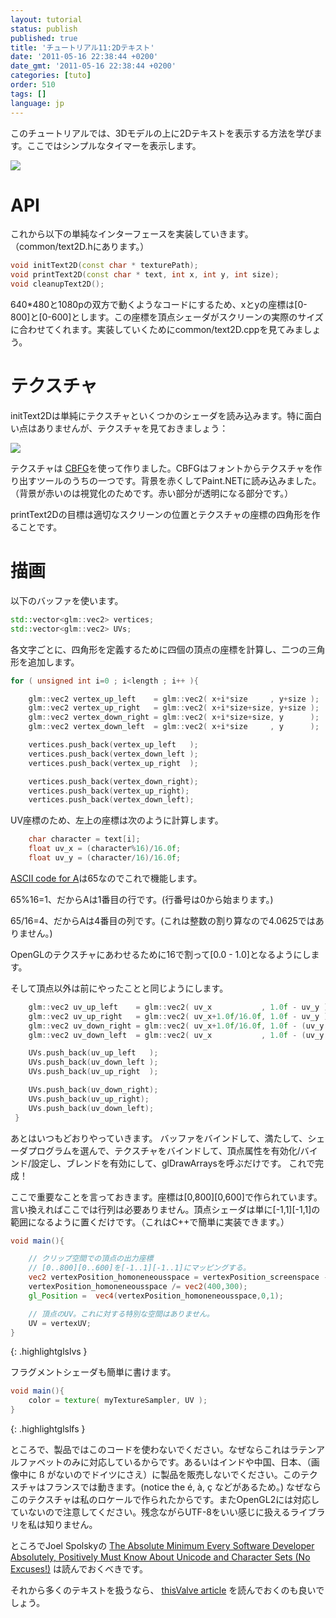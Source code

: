 ```yaml
---
layout: tutorial
status: publish
published: true
title: 'チュートリアル11:2Dテキスト'
date: '2011-05-16 22:38:44 +0200'
date_gmt: '2011-05-16 22:38:44 +0200'
categories: [tuto]
order: 510
tags: []
language: jp
---
```


このチュートリアルでは、3Dモデルの上に2Dテキストを表示する方法を学びます。ここではシンプルなタイマーを表示します。

![]({{site.baseurl}}/assets/images/tuto-11-2d-text/clock.png)


# API

これから以下の単純なインターフェースを実装していきます。（common/text2D.hにあります。）

``` cpp
void initText2D(const char * texturePath);
void printText2D(const char * text, int x, int y, int size);
void cleanupText2D();
```

640*480と1080pの双方で動くようなコードにするため、xとyの座標は[0-800]と[0-600]とします。この座標を頂点シェーダがスクリーンの実際のサイズに合わせてくれます。実装していくためにcommon/text2D.cppを見てみましょう。

# テクスチャ

initText2Dは単純にテクスチャといくつかのシェーダを読み込みます。特に面白い点はありませんが、テクスチャを見ておきましょう：

![]({{site.baseurl}}/assets/images/tuto-11-2d-text/fontalpha.png)


テクスチャは [CBFG](http://www.codehead.co.uk/cbfg/)を使って作りました。CBFGはフォントからテクスチャを作り出すツールのうちの一つです。背景を赤くしてPaint.NETに読み込みました。（背景が赤いのは視覚化のためです。赤い部分が透明になる部分です。）

printText2Dの目標は適切なスクリーンの位置とテクスチャの座標の四角形を作ることです。

# 描画

以下のバッファを使います。

``` cpp
std::vector<glm::vec2> vertices;
std::vector<glm::vec2> UVs;
```

各文字ごとに、四角形を定義するために四個の頂点の座標を計算し、二つの三角形を追加します。

``` cpp
for ( unsigned int i=0 ; i<length ; i++ ){

    glm::vec2 vertex_up_left    = glm::vec2( x+i*size     , y+size );
    glm::vec2 vertex_up_right   = glm::vec2( x+i*size+size, y+size );
    glm::vec2 vertex_down_right = glm::vec2( x+i*size+size, y      );
    glm::vec2 vertex_down_left  = glm::vec2( x+i*size     , y      );

    vertices.push_back(vertex_up_left   );
    vertices.push_back(vertex_down_left );
    vertices.push_back(vertex_up_right  );

    vertices.push_back(vertex_down_right);
    vertices.push_back(vertex_up_right);
    vertices.push_back(vertex_down_left);
```

UV座標のため、左上の座標は次のように計算します。

``` cpp
    char character = text[i];
    float uv_x = (character%16)/16.0f;
    float uv_y = (character/16)/16.0f;
```

[ASCII code for A](http://www.asciitable.com/)は65なのでこれで機能します。

65%16=1、だからAは1番目の行です。(行番号は0から始まります。)

65/16=4、だからAは4番目の列です。(これは整数の割り算なので4.0625ではありません。)

OpenGLのテクスチャにあわせるために16で割って[0.0 - 1.0]となるようにします。

そして頂点以外は前にやったことと同じようにします。

``` cpp
    glm::vec2 uv_up_left    = glm::vec2( uv_x           , 1.0f - uv_y );
    glm::vec2 uv_up_right   = glm::vec2( uv_x+1.0f/16.0f, 1.0f - uv_y );
    glm::vec2 uv_down_right = glm::vec2( uv_x+1.0f/16.0f, 1.0f - (uv_y + 1.0f/16.0f) );
    glm::vec2 uv_down_left  = glm::vec2( uv_x           , 1.0f - (uv_y + 1.0f/16.0f) );

    UVs.push_back(uv_up_left   );
    UVs.push_back(uv_down_left );
    UVs.push_back(uv_up_right  );

    UVs.push_back(uv_down_right);
    UVs.push_back(uv_up_right);
    UVs.push_back(uv_down_left);
 }
```

あとはいつもどおりやっていきます。
バッファをバインドして、満たして、シェーダプログラムを選んで、テクスチャをバインドして、頂点属性を有効化/バインド/設定し、ブレンドを有効にして、glDrawArraysを呼ぶだけです。
これで完成！

ここで重要なことを言っておきます。座標は[0,800][0,600]で作られています。言い換えればここでは行列は必要ありません。頂点シェーダは単に[-1,1][-1,1]の範囲になるように置くだけです。（これはC++で簡単に実装できます。）

``` glsl
void main(){

    // クリップ空間での頂点の出力座標
    // [0..800][0..600]を[-1..1][-1..1]にマッピングする。
    vec2 vertexPosition_homoneneousspace = vertexPosition_screenspace - vec2(400,300); // [0..800][0..600] -> [-400..400][-300..300]
    vertexPosition_homoneneousspace /= vec2(400,300);
    gl_Position =  vec4(vertexPosition_homoneneousspace,0,1);

    // 頂点のUV。これに対する特別な空間はありません。
    UV = vertexUV;
}
```
{: .highlightglslvs }

フラグメントシェーダも簡単に書けます。

``` glsl
void main(){
    color = texture( myTextureSampler, UV );
}
```
{: .highlightglslfs }

ところで、製品ではこのコードを使わないでください。なぜならこれはラテンアルファベットのみに対応しているからです。あるいはインドや中国、日本、（画像中に &szlig; がないのでドイツにさえ）に製品を販売しないでください。このテクスチャはフランスでは動きます。(notice the &eacute;, &agrave;, &ccedil; などがあるため。) なぜならこのテクスチャは私のロケールで作られたからです。またOpenGL2には対応していないので注意してください。残念ながらUTF-8をいい感じに扱えるライブラリを私は知りません。

ところでJoel Spolskyの [The Absolute Minimum Every Software Developer Absolutely, Positively Must Know About Unicode and Character Sets (No Excuses!)](http://www.joelonsoftware.com/articles/Unicode.html) は読んでおくべきです。

それから多くのテキストを扱うなら、 [thisValve article](http://www.valvesoftware.com/publications/2007/SIGGRAPH2007_AlphaTestedMagnification.pdf) を読んでおくのも良いでしょう。
